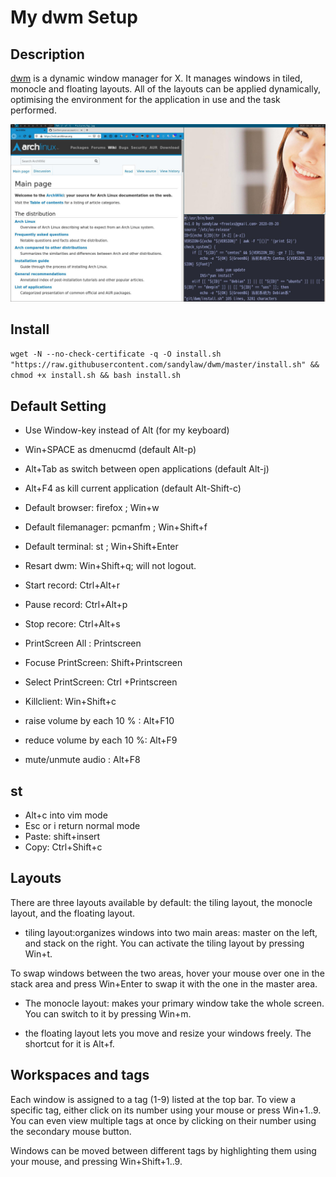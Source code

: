 # My dwm Setup

## Description

[dwm](https://dwm.suckless.org/) is a dynamic window manager for X. It manages windows in tiled, monocle and floating layouts. All of the layouts can be applied dynamically, optimising the environment for the application in use and the task performed.

![](screen.jpg)

## Install

`wget -N --no-check-certificate -q -O install.sh "https://raw.githubusercontent.com/sandylaw/dwm/master/install.sh" && chmod +x install.sh && bash install.sh` 

## Default Setting

- Use Window-key instead of Alt (for my keyboard)
- Win+SPACE as dmenucmd (default Alt-p)
- Alt+Tab as switch between open applications (default Alt-j)
- Alt+F4 as kill current application (default Alt-Shift-c)
- Default browser: firefox ; Win+w
- Default filemanager: pcmanfm ; Win+Shift+f
- Default terminal: st ; Win+Shift+Enter
- Resart dwm: Win+Shift+q; will not logout.

- Start record: Ctrl+Alt+r
- Pause record: Ctrl+Alt+p
- Stop  recore: Ctrl+Alt+s

- PrintScreen All   :  Printscreen
- Focuse PrintScreen:  Shift+Printscreen
- Select PrintScreen:  Ctrl +Printscreen
- Killclient: Win+Shift+c

- raise volume by each 10 % : Alt+F10
- reduce volume by each 10 %: Alt+F9
- mute/unmute audio :         Alt+F8

## st

- Alt+c into vim mode
- Esc or i return normal mode
- Paste: shift+insert
- Copy: Ctrl+Shift+c

## Layouts

There are three layouts available by default: the tiling layout, the monocle layout, and the floating layout.

- tiling layout:organizes windows into two main areas: master on the left, and stack on the right. You can activate the tiling layout by pressing Win+t.

To swap windows between the two areas, hover your mouse over one in the stack area and press Win+Enter to swap it with the one in the master area.

- The monocle layout: makes your primary window take the whole screen. You can switch to it by pressing Win+m.

- the floating layout lets you move and resize your windows freely. The shortcut for it is Alt+f.

## Workspaces and tags

Each window is assigned to a tag (1-9) listed at the top bar. To view a specific tag, either click on its number using your mouse or press Win+1..9. You can even view multiple tags at once by clicking on their number using the secondary mouse button.

Windows can be moved between different tags by highlighting them using your mouse, and pressing Win+Shift+1..9. 
